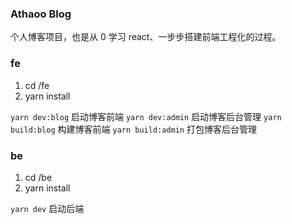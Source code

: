 ### Athaoo Blog

个人博客项目，也是从 0 学习 react、一步步搭建前端工程化的过程。


### fe

1. cd /fe
2. yarn install

`yarn dev:blog` 启动博客前端
`yarn dev:admin` 启动博客后台管理
`yarn build:blog` 构建博客前端
`yarn build:admin` 打包博客后台管理

### be

1. cd /be
2. yarn install

`yarn dev` 启动后端
